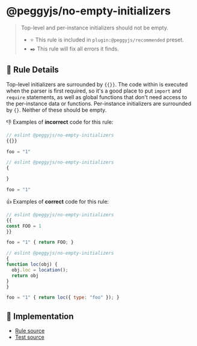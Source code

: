 # @peggyjs/no-empty-initializers

> Top-level and per-instance initializers should not be empty.
> - ⭐️ This rule is included in `plugin:@peggyjs/recommended` preset.
> - ✒️ This rule will fix all errors it finds.

## 📖 Rule Details

Top-level initializers are surrounded by `{{}}`.  The code within is executed
when the parser is first required, so it's a good place to put `import` and
`require` statements, as well as global functions that don't need access to
the per-instance data or functions.  Per-instance initializers are surrounded
by `{}`.  Neither of these should be empty.

:-1: Examples of **incorrect** code for this rule:

```peg.js
// eslint @peggyjs/no-empty-initializers
{{}}

foo = "1"
```

```peg.js
// eslint @peggyjs/no-empty-initializers
{

}

foo = "1"
```

:+1: Examples of **correct** code for this rule:

```peg.js
// eslint @peggyjs/no-empty-initializers
{{
const FOO = 1
}}

foo = "1" { return FOO; }
```

```peg.js
// eslint @peggyjs/no-empty-initializers
{
function loc(obj) {
  obj.loc = location();
  return obj
}
}

foo = "1" { return loc({ type: "foo" }); }
```

## 🔎 Implementation

- [Rule source](../../src/rules/no-empty-initializers.ts)
- [Test source](../../test/rules/no-empty-initializers.test.js)
